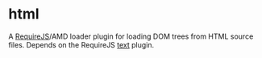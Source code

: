html
====

A [RequireJS](http://requirejs.org)/AMD loader plugin for loading DOM
trees from HTML source files.  Depends on the RequireJS [text](https://github.com/requirejs/text) plugin.
